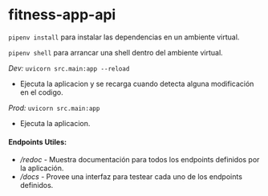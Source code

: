 # fitness-app-api

`pipenv install` para instalar las dependencias en un ambiente virtual.

`pipenv shell` para arrancar una shell dentro del ambiente virtual.

_Dev:_ `uvicorn src.main:app --reload`
- Ejecuta la aplicacion y se recarga cuando detecta alguna modificación en el codigo.

_Prod:_ `uvicorn src.main:app`
- Ejecuta la aplicacion.


#### Endpoints Utiles:

- _/redoc_ - Muestra documentación para todos los endpoints definidos por la aplicación.
- _/docs_ - Provee una interfaz para testear cada uno de los endpoints definidos.
